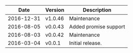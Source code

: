 | Date        | Version | Description |
| ----------- | ------- | ----------- |
| 2016-12-31  | v1.0.46 | Maintenance |
| 2016-08-05  | v0.0.43 | Added promise support |
| 2016-08-03  | v0.0.42 | Maintenance |
| 2016-03-04  | v0.0.1  | Initial release. |
